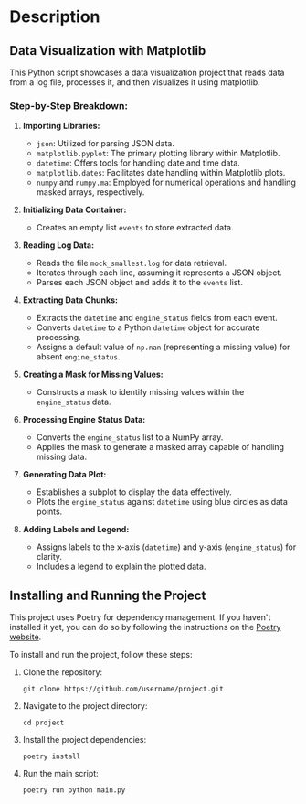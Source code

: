 # Description

## Data Visualization with Matplotlib

This Python script showcases a data visualization project that reads data from a log file, processes it, and then visualizes it using matplotlib.

### Step-by-Step Breakdown:

1. **Importing Libraries:**
   - `json`: Utilized for parsing JSON data.
   - `matplotlib.pyplot`: The primary plotting library within Matplotlib.
   - `datetime`: Offers tools for handling date and time data.
   - `matplotlib.dates`: Facilitates date handling within Matplotlib plots.
   - `numpy` and `numpy.ma`: Employed for numerical operations and handling masked arrays, respectively.

2. **Initializing Data Container:**
   - Creates an empty list `events` to store extracted data.

3. **Reading Log Data:**
   - Reads the file `mock_smallest.log` for data retrieval.
   - Iterates through each line, assuming it represents a JSON object.
   - Parses each JSON object and adds it to the `events` list.

4. **Extracting Data Chunks:**
   - Extracts the `datetime` and `engine_status` fields from each event.
   - Converts `datetime` to a Python `datetime` object for accurate processing.
   - Assigns a default value of `np.nan` (representing a missing value) for absent `engine_status`.

5. **Creating a Mask for Missing Values:**
   - Constructs a mask to identify missing values within the `engine_status` data.

6. **Processing Engine Status Data:**
   - Converts the `engine_status` list to a NumPy array.
   - Applies the mask to generate a masked array capable of handling missing data.

7. **Generating Data Plot:**
   - Establishes a subplot to display the data effectively.
   - Plots the `engine_status` against `datetime` using blue circles as data points.

8. **Adding Labels and Legend:**
   - Assigns labels to the x-axis (`datetime`) and y-axis (`engine_status`) for clarity.
   - Includes a legend to explain the plotted data.

## Installing and Running the Project

This project uses Poetry for dependency management. If you haven't installed it yet, you can do so by following the instructions on the [Poetry website](https://python-poetry.org/docs/#installation).

To install and run the project, follow these steps:

1. Clone the repository:
    ```
    git clone https://github.com/username/project.git
    ```

2. Navigate to the project directory:
    ```
    cd project
    ```

3. Install the project dependencies:
    ```
    poetry install
    ```

4. Run the main script:
    ```
    poetry run python main.py
    ```